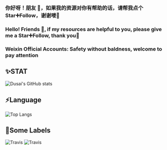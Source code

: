 ### 你好呀！朋友 👋，如果我的资源对你有帮助的话，请帮我点个Star➕Follow，谢谢喽🍖
### Hello! Friends 👋, if my resources are helpful to you, please give me a Star➕Follow, thank you🍖
### Weixin Official Accounts: Safety without baldness, welcome to pay attention
<!--
**MY0723/MY0723** is a ✨ _special_ ✨ repository because its `README.md` (this file) appears on your GitHub profile.

Here are some ideas to get you started:

- 🔭 I’m currently working on ...
- 🌱 I’m currently learning ...
- 👯 I’m looking to collaborate on ...
- 🤔 I’m looking for help with ...
- 💬 Ask me about ...
- 📫 How to reach me: ...
- 😄 Pronouns: ...
- ⚡ Fun fact: ...
-->
✨STAT                                                                  
--------------------------------------------------------------------------------------
![Dusai's GitHub stats](https://github-readme-stats.vercel.app/api?username=MY0723&theme=onedark&show_icons=true)

⚡Language
--------------------------------------------------------------------------------------
![Top Langs](https://github-readme-stats.vercel.app/api/top-langs/?username=MY0723&layout=compact&theme=onedark&show_icons=true)

💬Some Labels
--------------------------------------------------------------------------------------

![Travis](https://img.shields.io/badge/goby--poc-go-green)
![Travis](https://img.shields.io/badge/ofx-python-blue)
